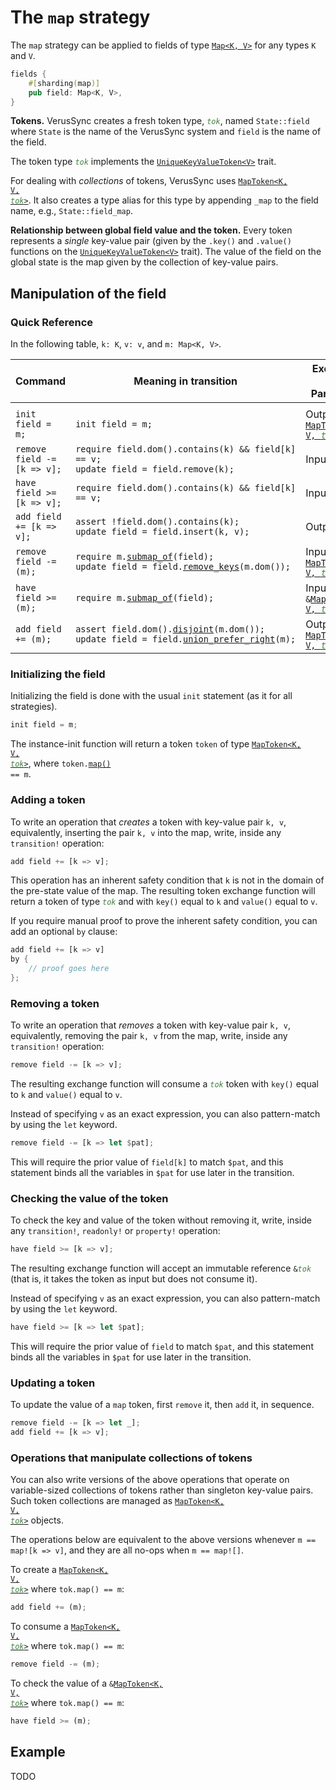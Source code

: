 # The `map` strategy

The `map` strategy can be applied to fields of type [`Map<K, V>`](https://verus-lang.github.io/verus/verusdoc/vstd/map/struct.Map.html) for any types `K` and `V`.

```rust
fields {
    #[sharding(map)]
    pub field: Map<K, V>,
}
```

**Tokens.**
VerusSync creates a fresh token type, <code style="font-style: italic; color: #408040">tok</code>,
named `State::field` where `State` is the name of the VerusSync system and `field` is the name of the field.

The token type <code style="font-style: italic; color: #408040">tok</code> implements the
[`UniqueKeyValueToken<V>`](https://verus-lang.github.io/verus/verusdoc/vstd/tokens/trait.UniqueKeyValueToken.html) trait.

For dealing with _collections_ of tokens, VerusSync uses
<a href="https://verus-lang.github.io/verus/verusdoc/vstd/tokens/struct.MapToken.html"><code>MapToken&lt;K, V, <span style="font-style: italic; color: #408040">tok</span>&gt;</code></a>. It also creates a type alias for this type by appending `_map` to the field name, e.g., `State::field_map`.

**Relationship between global field value and the token.**
Every token represents a _single_ key-value pair (given by the `.key()` and `.value()`
functions on the [`UniqueKeyValueToken<V>`](https://verus-lang.github.io/verus/verusdoc/vstd/tokens/trait.UniqueKeyValueToken.html) trait).
The value of the field on the global state is the map given by the collection of key-value pairs.

## Manipulation of the field

### Quick Reference

In the following table, `k: K`, `v: v`, and `m: Map<K, V>`.

<div class="table-wrapper" style="font-size: 13px"><table>
  <colgroup>
     <col span="1" style="width: 35%;">
     <col span="1" style="width: 40%;">
     <col span="1" style="width: 25%;">
  </colgroup>
  <thead>
    <tr>
      <th>Command</th>
      <th>Meaning in transition</th>
      <th>Exchange Fn Parameter</th>
    </tr>
  </thead>
  <tbody>
    <tr><td></td><td></td><td></td></tr>
    <tr>
      <td><code>init field = m;</code></td>
      <td><code>init field = m;</code></td>
      <td>Output <a href="https://verus-lang.github.io/verus/verusdoc/vstd/tokens/struct.MapToken.html"><code>MapToken&lt;K, V, <span style="font-style: italic; color: #408040">tok</span>&gt;</code></a></td>
    </tr> <tr>
      <td><code>remove field -= [k => v];</code></td>
      <td><code>require field.dom().contains(k) && field[k] == v;</code><br><code>update field = field.remove(k);</code></td>
      <td>Input <code><span style="font-style: italic; color: #408040">tok</span></code></td>
    </tr> <tr>
      <td><code>have field &gt;= [k => v];</code></td>
      <td><code>require field.dom().contains(k) && field[k] == v;</code></td>
      <td>Input <code>&amp;<span style="font-style: italic; color: #408040">tok</span></code></td>
    </tr> <tr>
      <td><code>add field += [k => v];</code></td>
      <td><code>assert !field.dom().contains(k);</code><br><code>update field = field.insert(k, v);</code></td>
      <td>Output <code><span style="font-style: italic; color: #408040">tok</span></code></td>
    </tr> <tr>
      <td><code>remove field -= (m);</code></td>
      <td><code style="white-space: pre">require m.<a href="https://verus-lang.github.io/verus/verusdoc/vstd/map/struct.Map.html#method.submap_of">submap_of</a>(field);</code><br>
          <code>update field = field.<a href="https://verus-lang.github.io/verus/verusdoc/vstd/map/struct.Map.html#method.remove_keys">remove_keys</a>(m.dom());</code></td>
      <td>Input <code><a href="https://verus-lang.github.io/verus/verusdoc/vstd/tokens/struct.MapToken.html">MapToken&lt;K, V, <span style="font-style: italic; color: #408040">tok</span>&gt;</code></a></code></td>
    </tr> <tr>
      <td><code>have field &gt;= (m);</code></td>
      <td><code style="white-space: pre">require m.<a href="https://verus-lang.github.io/verus/verusdoc/vstd/map/struct.Map.html#method.submap_of">submap_of</a>(field);</code></td>
      <td>Input <code>&amp;<a href="https://verus-lang.github.io/verus/verusdoc/vstd/tokens/struct.MapToken.html">MapToken&lt;K, V, <span style="font-style: italic; color: #408040">tok</span>&gt;</code></a></code></td>
    </tr> <tr>
      <td><code>add field += (m);</code></td>
      <td><code style="white-space: pre">assert field.dom().<a href="https://verus-lang.github.io/verus/verusdoc/vstd/set/struct.Set.html#method.disjoint">disjoint</a>(m.dom());</code><br>
        <code style="white-space: pre">update field = field.<a href="https://verus-lang.github.io/verus/verusdoc/vstd/map/struct.Map.html#method.union_prefer_right">union_prefer_right</a>(m);</code>
      </td>
      <td>Output <a href="https://verus-lang.github.io/verus/verusdoc/vstd/tokens/struct.MapToken.html"><code>MapToken&lt;K, V, <span style="font-style: italic; color: #408040">tok</span>&gt;</code></a></td>
    </tr>
  </tbody>
</table></div>

### Initializing the field

Initializing the field is done with the usual `init` statement (as it for all strategies).

```rust
init field = m;
```

The instance-init function will return a token `token` of type
<a href="https://verus-lang.github.io/verus/verusdoc/vstd/tokens/struct.MapToken.html"><code>MapToken&lt;K, V, <span style="font-style: italic; color: #408040">tok</span>&gt;</code></a>, where <code>token.<a href="https://verus-lang.github.io/verus/verusdoc/vstd/tokens/struct.MapToken.html#method.map">map()</a> == m</code>.

### Adding a token

To write an operation that _creates_ a token with key-value pair `k, v`,
equivalently, inserting the pair `k, v` into the map, write, inside any `transition!` operation:

```rust
add field += [k => v];
```

This operation has an inherent safety condition that `k` is not in the domain of the pre-state value of the map.
The resulting token exchange function will return a token of type <code><span style="font-style: italic; color: #408040">tok</span></code>
and with `key()` equal to `k` and `value()` equal to `v`.

If you require manual proof to prove the inherent safety condition, you can add
an optional `by` clause:

```rust
add field += [k => v]
by {
    // proof goes here
};
```

### Removing a token

To write an operation that _removes_ a token with key-value pair `k, v`,
equivalently, removing the pair `k, v` from the map, write, inside any `transition!` operation:

```rust
remove field -= [k => v];
```

The resulting exchange function will consume a <code><span style="font-style: italic; color: #408040">tok</span></code> token with `key()` equal to `k` and `value()` equal to `v`.

Instead of specifying `v` as an exact expression, you can also pattern-match
by using the `let` keyword.

```rust
remove field -= [k => let $pat];
```

This will require the prior value of `field[k]` to match `$pat`,
and this statement binds all the variables in `$pat` for use later in the transition.

### Checking the value of the token

To check the key and value of the token without removing it,
write, inside any `transition!`, `readonly!` or `property!` operation:

```rust
have field >= [k => v];
```

The resulting exchange function will accept an immutable reference
<code>&amp;<span style="font-style: italic; color: #408040">tok</span></code> (that is, it takes the token as input but does not consume it).

Instead of specifying `v` as an exact expression, you can also pattern-match
by using the `let` keyword.

```rust
have field >= [k => let $pat];
```

This will require the prior value of `field` to match `$pat`,
and this statement binds all the variables in `$pat` for use later in the transition.

### Updating a token

To update the value of a `map` token, first `remove` it, then `add` it,
in sequence.

```rust
remove field -= [k => let _];
add field += [k => v];
```

### Operations that manipulate collections of tokens

You can also write versions of the above operations that operate on variable-sized collections of tokens
rather than singleton key-value pairs.
Such token collections are managed as <a href="https://verus-lang.github.io/verus/verusdoc/vstd/tokens/struct.MapToken.html"><code>MapToken&lt;K, V, <span style="font-style: italic; color: #408040">tok</span>&gt;</code></a> objects.

The operations below are equivalent to the above versions whenever `m == map![k => v]`,
and they are all no-ops when `m == map![]`.

To create a <a href="https://verus-lang.github.io/verus/verusdoc/vstd/tokens/struct.MapToken.html"><code>MapToken&lt;K, V, <span style="font-style: italic; color: #408040">tok</span>&gt;</code></a> where `tok.map() == m`:

```rust
add field += (m);
```

To consume a <a href="https://verus-lang.github.io/verus/verusdoc/vstd/tokens/struct.MapToken.html"><code>MapToken&lt;K, V, <span style="font-style: italic; color: #408040">tok</span>&gt;</code></a> where `tok.map() == m`:

```rust
remove field -= (m);
```

To check the value of a <code>&amp;<a href="https://verus-lang.github.io/verus/verusdoc/vstd/tokens/struct.MapToken.html">MapToken&lt;K, V, <span style="font-style: italic; color: #408040">tok</span>&gt;</a></code> where `tok.map() == m`:

```rust
have field >= (m);
```

## Example

TODO
